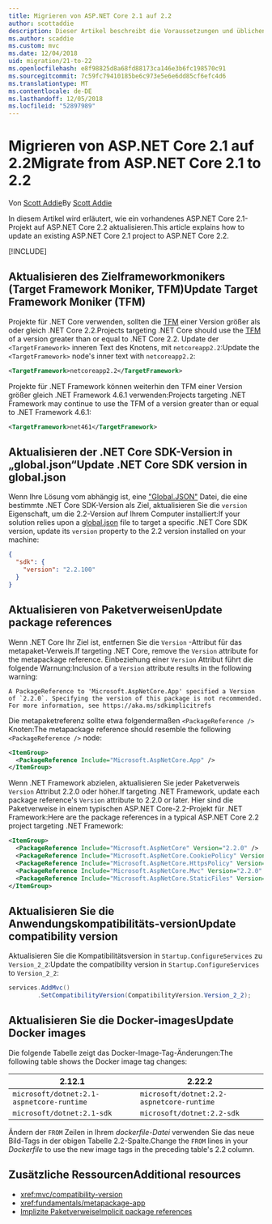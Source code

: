 ```yaml
---
title: Migrieren von ASP.NET Core 2.1 auf 2.2
author: scottaddie
description: Dieser Artikel beschreibt die Voraussetzungen und üblichen Schritte zum Migrieren eines ASP.NET Core 2.1-Projekts zu ASP.NET Core 2.2.
ms.author: scaddie
ms.custom: mvc
ms.date: 12/04/2018
uid: migration/21-to-22
ms.openlocfilehash: e8f98825d8a68fd88173ca146e3b6fc198570c91
ms.sourcegitcommit: 7c59fc79410185be6c973e5e6e6dd85cf6efc4d6
ms.translationtype: MT
ms.contentlocale: de-DE
ms.lasthandoff: 12/05/2018
ms.locfileid: "52897989"
---
```

# <a name="migrate-from-aspnet-core-21-to-22"></a><span data-ttu-id="1ce60-103">Migrieren von ASP.NET Core 2.1 auf 2.2</span><span class="sxs-lookup"><span data-stu-id="1ce60-103">Migrate from ASP.NET Core 2.1 to 2.2</span></span>

<span data-ttu-id="1ce60-104">Von [Scott Addie](https://github.com/scottaddie)</span><span class="sxs-lookup"><span data-stu-id="1ce60-104">By [Scott Addie](https://github.com/scottaddie)</span></span>

<span data-ttu-id="1ce60-105">In diesem Artikel wird erläutert, wie ein vorhandenes ASP.NET Core 2.1-Projekt auf ASP.NET Core 2.2 aktualisieren.</span><span class="sxs-lookup"><span data-stu-id="1ce60-105">This article explains how to update an existing ASP.NET Core 2.1 project to ASP.NET Core 2.2.</span></span>

[!INCLUDE[](~/includes/net-core-prereqs-all-2.2.md)]

## <a name="update-target-framework-moniker-tfm"></a><span data-ttu-id="1ce60-106">Aktualisieren des Zielframeworkmonikers (Target Framework Moniker, TFM)</span><span class="sxs-lookup"><span data-stu-id="1ce60-106">Update Target Framework Moniker (TFM)</span></span>

<span data-ttu-id="1ce60-107">Projekte für .NET Core verwenden, sollten die [TFM](/dotnet/standard/frameworks#referring-to-frameworks) einer Version größer als oder gleich .NET Core 2.2.</span><span class="sxs-lookup"><span data-stu-id="1ce60-107">Projects targeting .NET Core should use the [TFM](/dotnet/standard/frameworks#referring-to-frameworks) of a version greater than or equal to .NET Core 2.2.</span></span> <span data-ttu-id="1ce60-108">Update der `<TargetFramework>` inneren Text des Knotens, mit `netcoreapp2.2`:</span><span class="sxs-lookup"><span data-stu-id="1ce60-108">Update the `<TargetFramework>` node's inner text with `netcoreapp2.2`:</span></span>

```xml
<TargetFramework>netcoreapp2.2</TargetFramework>
```

<span data-ttu-id="1ce60-109">Projekte für .NET Framework können weiterhin den TFM einer Version größer gleich .NET Framework 4.6.1 verwenden:</span><span class="sxs-lookup"><span data-stu-id="1ce60-109">Projects targeting .NET Framework may continue to use the TFM of a version greater than or equal to .NET Framework 4.6.1:</span></span>

```xml
<TargetFramework>net461</TargetFramework>
```

## <a name="update-net-core-sdk-version-in-globaljson"></a><span data-ttu-id="1ce60-110">Aktualisieren der .NET Core SDK-Version in „global.json“</span><span class="sxs-lookup"><span data-stu-id="1ce60-110">Update .NET Core SDK version in global.json</span></span>

<span data-ttu-id="1ce60-111">Wenn Ihre Lösung vom abhängig ist, eine ["Global.JSON"](/dotnet/core/tools/global-json) Datei, die eine bestimmte .NET Core SDK-Version als Ziel, aktualisieren Sie die `version` Eigenschaft, um die 2.2-Version auf Ihrem Computer installiert:</span><span class="sxs-lookup"><span data-stu-id="1ce60-111">If your solution relies upon a [global.json](/dotnet/core/tools/global-json) file to target a specific .NET Core SDK version, update its `version` property to the 2.2 version installed on your machine:</span></span>

```json
{
  "sdk": {
    "version": "2.2.100"
  }
}
```

## <a name="update-package-references"></a><span data-ttu-id="1ce60-112">Aktualisieren von Paketverweisen</span><span class="sxs-lookup"><span data-stu-id="1ce60-112">Update package references</span></span>

<span data-ttu-id="1ce60-113">Wenn .NET Core Ihr Ziel ist, entfernen Sie die `Version` -Attribut für das metapaket-Verweis.</span><span class="sxs-lookup"><span data-stu-id="1ce60-113">If targeting .NET Core, remove the `Version` attribute for the metapackage reference.</span></span> <span data-ttu-id="1ce60-114">Einbeziehung einer `Version` Attribut führt die folgende Warnung:</span><span class="sxs-lookup"><span data-stu-id="1ce60-114">Inclusion of a `Version` attribute results in the following warning:</span></span>

```console
A PackageReference to 'Microsoft.AspNetCore.App' specified a Version of `2.2.0`. Specifying the version of this package is not recommended. For more information, see https://aka.ms/sdkimplicitrefs
```

<span data-ttu-id="1ce60-115">Die metapaketreferenz sollte etwa folgendermaßen `<PackageReference />` Knoten:</span><span class="sxs-lookup"><span data-stu-id="1ce60-115">The metapackage reference should resemble the following `<PackageReference />` node:</span></span>

```xml
<ItemGroup>
  <PackageReference Include="Microsoft.AspNetCore.App" />
</ItemGroup>
```

<span data-ttu-id="1ce60-116">Wenn .NET Framework abzielen, aktualisieren Sie jeder Paketverweis `Version` Attribut 2.2.0 oder höher.</span><span class="sxs-lookup"><span data-stu-id="1ce60-116">If targeting .NET Framework, update each package reference's `Version` attribute to 2.2.0 or later.</span></span> <span data-ttu-id="1ce60-117">Hier sind die Paketverweise in einem typischen ASP.NET Core-2.2-Projekt für .NET Framework:</span><span class="sxs-lookup"><span data-stu-id="1ce60-117">Here are the package references in a typical ASP.NET Core 2.2 project targeting .NET Framework:</span></span>

```xml
<ItemGroup>
  <PackageReference Include="Microsoft.AspNetCore" Version="2.2.0" />
  <PackageReference Include="Microsoft.AspNetCore.CookiePolicy" Version="2.2.0" />
  <PackageReference Include="Microsoft.AspNetCore.HttpsPolicy" Version="2.2.0"/>
  <PackageReference Include="Microsoft.AspNetCore.Mvc" Version="2.2.0" />
  <PackageReference Include="Microsoft.AspNetCore.StaticFiles" Version="2.2.0" />
</ItemGroup>
```

## <a name="update-compatibility-version"></a><span data-ttu-id="1ce60-118">Aktualisieren Sie die Anwendungskompatibilitäts-version</span><span class="sxs-lookup"><span data-stu-id="1ce60-118">Update compatibility version</span></span>

<span data-ttu-id="1ce60-119">Aktualisieren Sie die Kompatibilitätsversion in `Startup.ConfigureServices` zu `Version_2_2`:</span><span class="sxs-lookup"><span data-stu-id="1ce60-119">Update the compatibility version in `Startup.ConfigureServices` to `Version_2_2`:</span></span>

```csharp
services.AddMvc()
        .SetCompatibilityVersion(CompatibilityVersion.Version_2_2);
```

## <a name="update-docker-images"></a><span data-ttu-id="1ce60-120">Aktualisieren Sie die Docker-images</span><span class="sxs-lookup"><span data-stu-id="1ce60-120">Update Docker images</span></span>

<span data-ttu-id="1ce60-121">Die folgende Tabelle zeigt das Docker-Image-Tag-Änderungen:</span><span class="sxs-lookup"><span data-stu-id="1ce60-121">The following table shows the Docker image tag changes:</span></span>

|<span data-ttu-id="1ce60-122">2.1</span><span class="sxs-lookup"><span data-stu-id="1ce60-122">2.1</span></span>                                       |<span data-ttu-id="1ce60-123">2.2</span><span class="sxs-lookup"><span data-stu-id="1ce60-123">2.2</span></span>                                       |
|------------------------------------------|------------------------------------------|
|`microsoft/dotnet:2.1-aspnetcore-runtime` |`microsoft/dotnet:2.2-aspnetcore-runtime` |
|`microsoft/dotnet:2.1-sdk`                |`microsoft/dotnet:2.2-sdk`                |

<span data-ttu-id="1ce60-124">Ändern der `FROM` Zeilen in Ihrem *dockerfile-Datei* verwenden Sie das neue Bild-Tags in der obigen Tabelle 2.2-Spalte.</span><span class="sxs-lookup"><span data-stu-id="1ce60-124">Change the `FROM` lines in your *Dockerfile* to use the new image tags in the preceding table's 2.2 column.</span></span>

## <a name="additional-resources"></a><span data-ttu-id="1ce60-125">Zusätzliche Ressourcen</span><span class="sxs-lookup"><span data-stu-id="1ce60-125">Additional resources</span></span>

* <xref:mvc/compatibility-version>
* <xref:fundamentals/metapackage-app>
* [<span data-ttu-id="1ce60-126">Implizite Paketverweise</span><span class="sxs-lookup"><span data-stu-id="1ce60-126">Implicit package references</span></span>](/dotnet/core/tools/csproj#implicit-package-references)
